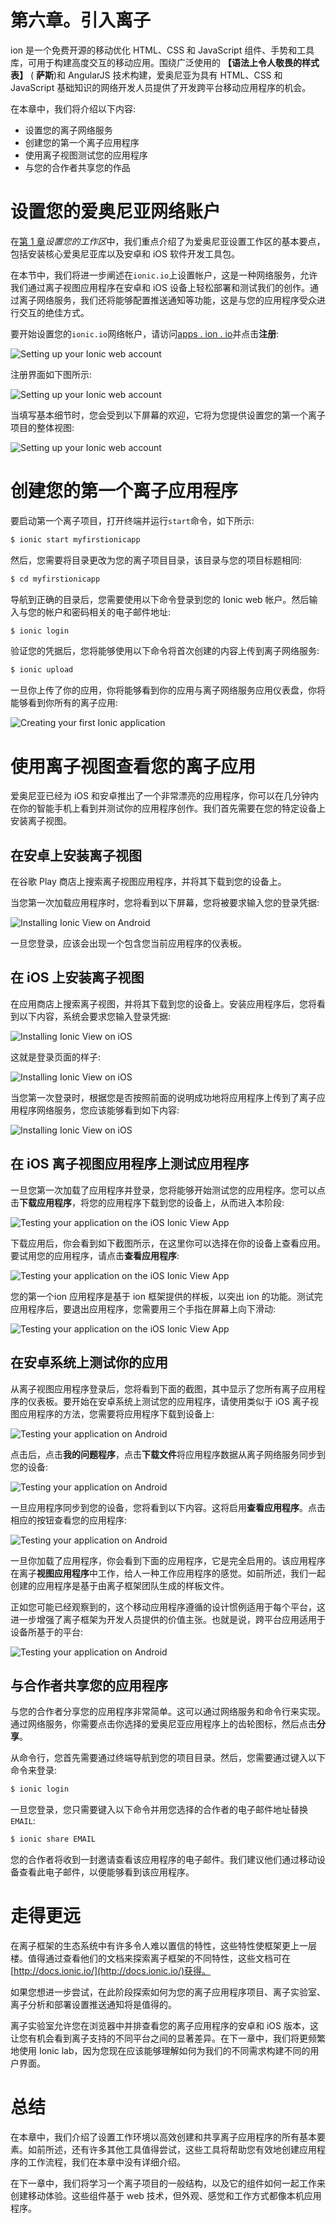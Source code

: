 # 第六章。引入离子

ion 是一个免费开源的移动优化 HTML、CSS 和 JavaScript 组件、手势和工具库，可用于构建高度交互的移动应用。围绕广泛使用的 **【语法上令人敬畏的样式表】** ( **萨斯**)和 AngularJS 技术构建，爱奥尼亚为具有 HTML、CSS 和 JavaScript 基础知识的网络开发人员提供了开发跨平台移动应用程序的机会。

在本章中，我们将介绍以下内容:

*   设置您的离子网络服务
*   创建您的第一个离子应用程序
*   使用离子视图测试您的应用程序
*   与您的合作者共享您的作品

# 设置您的爱奥尼亚网络账户

在[第 1 章](01.html "Chapter 1. Setting Up Your Workspace")*设置您的工作区*中，我们重点介绍了为爱奥尼亚设置工作区的基本要点，包括安装核心爱奥尼亚库以及安卓和 iOS 软件开发工具包。

在本节中，我们将进一步阐述在`ionic.io`上设置帐户，这是一种网络服务，允许我们通过离子视图应用程序在安卓和 iOS 设备上轻松部署和测试我们的创作。通过离子网络服务，我们还将能够配置推送通知等功能，这是与您的应用程序受众进行交互的绝佳方式。

要开始设置您的`ionic.io`网络帐户，请访问[apps . ion . io](http://apps.ionic.io)并点击**注册**:

![Setting up your Ionic web account](graphics/B04653_06_01.jpg)

注册界面如下图所示:

![Setting up your Ionic web account](graphics/B04653_06_02.jpg)

当填写基本细节时，您会受到以下屏幕的欢迎，它将为您提供设置您的第一个离子项目的整体视图:

![Setting up your Ionic web account](graphics/B04653_06_03.jpg)

# 创建您的第一个离子应用程序

要启动第一个离子项目，打开终端并运行`start`命令，如下所示:

```js
$ ionic start myfirstionicapp

```

然后，您需要将目录更改为您的离子项目目录，该目录与您的项目标题相同:

```js
$ cd myfirstionicapp

```

导航到正确的目录后，您需要使用以下命令登录到您的 Ionic web 帐户。然后输入与您的帐户和密码相关的电子邮件地址:

```js
$ ionic login

```

验证您的凭据后，您将能够使用以下命令将首次创建的内容上传到离子网络服务:

```js
$ ionic upload

```

一旦你上传了你的应用，你将能够看到你的应用与离子网络服务应用仪表盘，你将能够看到你所有的离子应用:

![Creating your first Ionic application](graphics/B04653_06_04.jpg)

# 使用离子视图查看您的离子应用

爱奥尼亚已经为 iOS 和安卓推出了一个非常漂亮的应用程序，你可以在几分钟内在你的智能手机上看到并测试你的应用程序创作。我们首先需要在您的特定设备上安装离子视图。

## 在安卓上安装离子视图

在谷歌 Play 商店上搜索离子视图应用程序，并将其下载到您的设备上。

当您第一次加载应用程序时，您将看到以下屏幕，您将被要求输入您的登录凭据:

![Installing Ionic View on Android](graphics/B04653_06_05.jpg)

一旦您登录，应该会出现一个包含您当前应用程序的仪表板。

## 在 iOS 上安装离子视图

在应用商店上搜索离子视图，并将其下载到您的设备上。安装应用程序后，您将看到以下内容，系统会要求您输入登录凭据:

![Installing Ionic View on iOS](graphics/B04653_06_06.jpg)

这就是登录页面的样子:

![Installing Ionic View on iOS](graphics/B04653_06_07.jpg)

当您第一次登录时，根据您是否按照前面的说明成功地将应用程序上传到了离子应用程序网络服务，您应该能够看到如下内容:

![Installing Ionic View on iOS](graphics/B04653_06_08.jpg)

## 在 iOS 离子视图应用程序上测试应用程序

一旦您第一次加载了应用程序并登录，您将能够开始测试您的应用程序。您可以点击**下载应用程序**，将您的应用程序下载到您的设备上，从而进入本阶段:

![Testing your application on the iOS Ionic View App](graphics/B04653_06_09.jpg)

下载应用后，你会看到如下截图所示，在这里你可以选择在你的设备上查看应用。要试用您的应用程序，请点击**查看应用程序**:

![Testing your application on the iOS Ionic View App](graphics/B04653_06_10.jpg)

您的第一个ion 应用程序是基于 ion 框架提供的样板，以突出 ion 的功能。测试完应用程序后，要退出应用程序，您需要用三个手指在屏幕上向下滑动:

![Testing your application on the iOS Ionic View App](graphics/B04653_06_11.jpg)

## 在安卓系统上测试你的应用

从离子视图应用程序登录后，您将看到下面的截图，其中显示了您所有离子应用程序的仪表板。要开始在安卓系统上测试您的应用程序，请使用类似于 iOS 离子视图应用程序的方法，您需要将应用程序下载到设备上:

![Testing your application on Android](graphics/B04653_06_12.jpg)

点击后，点击**我的问题程序**，点击**下载文件**将应用程序数据从离子网络服务同步到您的设备:

![Testing your application on Android](graphics/B04653_06_13.jpg)

一旦应用程序同步到您的设备，您将看到以下内容。这将启用**查看应用程序**。点击相应的按钮查看您的应用程序:

![Testing your application on Android](graphics/B04653_06_14.jpg)

一旦你加载了应用程序，你会看到下面的应用程序，它是完全启用的。该应用程序在离子**视图应用程序**中工作，给人一种工作应用程序的感觉。如前所述，我们一起创建的应用程序是基于由离子框架团队生成的样板文件。

正如您可能已经观察到的，这个移动应用程序遵循的设计惯例适用于每个平台，这进一步增强了离子框架为开发人员提供的价值主张。也就是说，跨平台应用适用于设备所基于的平台:

![Testing your application on Android](graphics/B04653_06_15.jpg)

## 与合作者共享您的应用程序

与您的合作者分享您的应用程序非常简单。这可以通过网络服务和命令行来实现。通过网络服务，你需要点击你选择的爱奥尼亚应用程序上的齿轮图标，然后点击**分享**。

从命令行，您首先需要通过终端导航到您的项目目录。然后，您需要通过键入以下命令来登录:

```js
$ ionic login

```

一旦您登录，您只需要键入以下命令并用您选择的合作者的电子邮件地址替换`EMAIL`:

```js
$ ionic share EMAIL

```

您的合作者将收到一封邀请查看该应用程序的电子邮件。我们建议他们通过移动设备查看此电子邮件，以便能够看到该应用程序。

# 走得更远

在离子框架的生态系统中有许多令人难以置信的特性，这些特性使框架更上一层楼。值得通过查看他们的文档来探索离子框架的不同特性，这些文档可在[http://docs.ionic.io/](http://docs.ionic.io/)获得。

如果您想进一步尝试，在此阶段探索如何为您的离子应用程序项目、离子实验室、离子分析和部署设置推送通知将是值得的。

离子实验室允许您在浏览器中并排查看您的离子应用程序的安卓和 iOS 版本，这让您有机会看到离子支持的不同平台之间的显著差异。在下一章中，我们将更频繁地使用 Ionic lab，因为您现在应该能够理解如何为我们的不同需求构建不同的用户界面。

# 总结

在本章中，我们介绍了设置工作环境以高效创建和共享离子应用程序的所有基本要素。如前所述，还有许多其他工具值得尝试，这些工具将帮助您有效地创建应用程序的工作流程，我们在本章中没有详细介绍。

在下一章中，我们将学习一个离子项目的一般结构，以及它的组件如何一起工作来创建移动体验。这些组件基于 web 技术，但外观、感觉和工作方式都像本机应用程序。